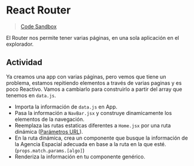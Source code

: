 # React Router

> [Code Sandbox](REPLACE_ME)

El Router nos permite tener varias páginas, en una sola aplicación en el explorador.

## Actividad

Ya creamos una app con varias páginas, pero vemos que tiene un problema, estamos repitiendo elementos a través de varias paginas y es poco Reactivo. Vamos a cambiarlo para construirlo a partir del array que tenemos en `data.js`.

-   Importa la información de `data.js` en App.
-   Pasa la información a `NavBar.jsx` y construye dinamicamente los elementos de la navegación.
-   Reemplaza las rutas estaticas diferentes a `Home.jsx` por una ruta dinámica ([Parámetros URL](https://reacttraining.com/react-router/web/example/url-params)).
-   En la ruta dinámica, crea un componente que busque la información de la Agencia Espacial adecuada en base a la ruta en la que esté. (`props.match.params.[algo]`)
-   Renderiza la información en tu componente genérico.

